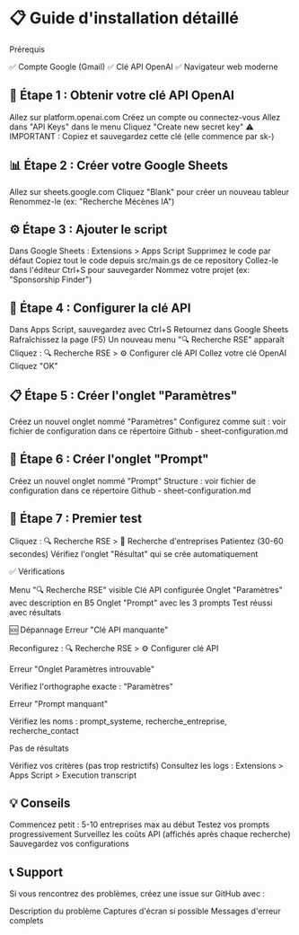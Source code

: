 # 📋 Guide d'installation détaillé
Prérequis

✅ Compte Google (Gmail)
✅ Clé API OpenAI
✅ Navigateur web moderne

## 🔑 Étape 1 : Obtenir votre clé API OpenAI

Allez sur platform.openai.com
Créez un compte ou connectez-vous
Allez dans "API Keys" dans le menu
Cliquez "Create new secret key"
⚠️ IMPORTANT : Copiez et sauvegardez cette clé (elle commence par sk-)

## 📊 Étape 2 : Créer votre Google Sheets

Allez sur sheets.google.com
Cliquez "Blank" pour créer un nouveau tableur
Renommez-le (ex: "Recherche Mécènes IA")

## ⚙️ Étape 3 : Ajouter le script

Dans Google Sheets : Extensions > Apps Script
Supprimez le code par défaut
Copiez tout le code depuis src/main.gs de ce repository
Collez-le dans l'éditeur
Ctrl+S pour sauvegarder
Nommez votre projet (ex: "Sponsorship Finder")

## 🔧 Étape 4 : Configurer la clé API

Dans Apps Script, sauvegardez avec Ctrl+S
Retournez dans Google Sheets
Rafraîchissez la page (F5)
Un nouveau menu "🔍 Recherche RSE" apparaît
Cliquez : 🔍 Recherche RSE > ⚙️ Configurer clé API
Collez votre clé OpenAI
Cliquez "OK"

## 📋 Étape 5 : Créer l'onglet "Paramètres"

Créez un nouvel onglet nommé "Paramètres"
Configurez comme suit : voir fichier de configuration dans ce répertoire Github - sheet-configuration.md

## 📝 Étape 6 : Créer l'onglet "Prompt"

Créez un nouvel onglet nommé "Prompt"
Structure : voir fichier de configuration dans ce répertoire Github - sheet-configuration.md

## 🧪 Étape 7 : Premier test

Cliquez : 🔍 Recherche RSE > 🏢 Recherche d'entreprises
Patientez (30-60 secondes)
Vérifiez l'onglet "Résultat" qui se crée automatiquement

✅ Vérifications

 Menu "🔍 Recherche RSE" visible
 Clé API configurée
 Onglet "Paramètres" avec description en B5
 Onglet "Prompt" avec les 3 prompts
 Test réussi avec résultats

🆘 Dépannage
Erreur "Clé API manquante"

Reconfigurez : 🔍 Recherche RSE > ⚙️ Configurer clé API

Erreur "Onglet Paramètres introuvable"

Vérifiez l'orthographe exacte : "Paramètres"

Erreur "Prompt manquant"

Vérifiez les noms : prompt_systeme, recherche_entreprise, recherche_contact

Pas de résultats

Vérifiez vos critères (pas trop restrictifs)
Consultez les logs : Extensions > Apps Script > Execution transcript

## 💡 Conseils

Commencez petit : 5-10 entreprises max au début
Testez vos prompts progressivement
Surveillez les coûts API (affichés après chaque recherche)
Sauvegardez vos configurations

## 📞 Support
Si vous rencontrez des problèmes, créez une issue sur GitHub avec :

Description du problème
Captures d'écran si possible
Messages d'erreur complets
